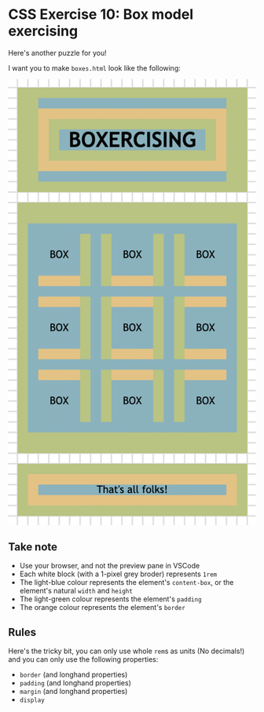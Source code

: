 # CSS Exercise 10: Box model exercising

Here's another puzzle for you!

I want you to make `boxes.html` look like the following:


![](boxes.png)

## Take note

- Use your browser, and not the preview pane in VSCode
- Each white block (with a 1-pixel grey broder) represents `1rem`
- The light-blue colour represents the element's `content-box`, or the element's natural `width` and `height`
- The light-green colour represents the element's `padding`
- The orange colour represents the element's `border`

## Rules

Here's the tricky bit, you can only use whole `rem`s as units (No decimals!) and you can only use the following properties:

- `border` (and longhand properties)
- `padding` (and longhand properties)
- `margin` (and longhand properties)
- `display`
